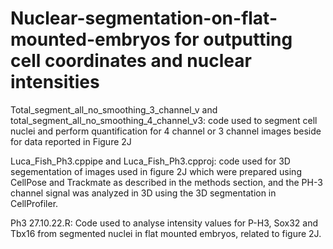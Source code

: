 # Nuclear-segmentation-on-flat-mounted-embryos for outputting cell coordinates and nuclear intensities


Total_segment_all_no_smoothing_3_channel_v and total_segment_all_no_smoothing_4_channel_v3: code used to segment cell nuclei and perform quantification for 4 channel or 3 channel images beside for data reported in Figure 2J


Luca_Fish_Ph3.cppipe and Luca_Fish_Ph3.cpproj: code used for 3D segementation of images used in figure 2J which were prepared using CellPose and Trackmate as described in the methods section, and the PH-3 channel signal was analyzed in 3D using the 3D segmentation in CellProfiler. 


Ph3 27.10.22.R: Code used to analyse intensity values for P-H3, Sox32 and Tbx16 from segmented nuclei in flat mounted embryos, related to figure 2J.
